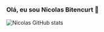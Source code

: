 
### Olá, eu sou Nicolas Bitencurt 👋

![Nicolas GitHub stats](https://github-readme-stats.vercel.app/api?username=Nicolas-Bitencurt&show_icons=true&theme=radical)
